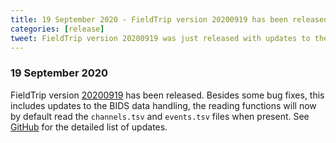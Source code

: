 ```yaml
---
title: 19 September 2020 - FieldTrip version 20200919 has been released
categories: [release]
tweet: FieldTrip version 20200919 was just released with updates to the BIDS functions. Check the latest and greatest at http://www.fieldtriptoolbox.org/#19-september-2020
---
```


### 19 September 2020

FieldTrip version [20200919](http://github.com/fieldtrip/fieldtrip/releases/tag/20200919) has been released. Besides some bug fixes, this includes updates to the BIDS data handling, the reading functions will now by default read the `channels.tsv` and `events.tsv` files when present. See [GitHub](https://github.com/fieldtrip/fieldtrip/compare/20200914...20200919) for the detailed list of updates.
